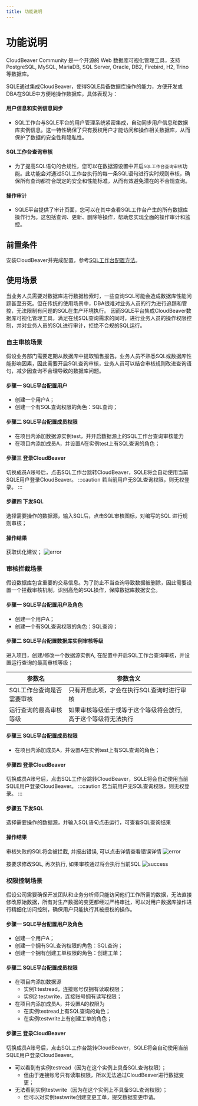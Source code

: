 ```yaml
---
title: 功能说明
---
```



# 功能说明
CloudBeaver Community 是一个开源的 Web 数据库可视化管理工具，支持 PostgreSQL, MySQL, MariaDB, SQL Server, Oracle, DB2, Firebird, H2, Trino 等数据库。

SQLE通过集成CloudBeaver，使得SQLE具备数据库操作的能力，方便开发或DBA在SQLE中方便地操作数据库，具体表现为：
#### 用户信息和实例信息同步
* SQL工作台与SQLE平台的用户管理系统紧密集成，自动同步用户信息和数据库实例信息。这一特性确保了只有授权用户才能访问和操作相关数据库，从而保护了数据的安全性和隐私性。
#### SQL工作台查询审核
* 为了提高SQL语句的合规性，您可以在数据源设置中开启`SQL工作台查询审核`功能。此功能会对通过SQL工作台执行的每一条SQL语句进行实时规则审核，确保所有查询都符合既定的安全和性能标准，从而有效避免潜在的不合规查询。
#### 操作审计
* SQLE平台提供了审计页面，您可以在其中查看SQL工作台产生的所有数据库操作行为。这包括查询、更新、删除等操作，帮助您实现全面的操作审计和监控。

## 前置条件
安装CloudBeaver并完成配置，参考[SQL工作台配置方法](how-to-configure.md)。


## 使用场景
当业务人员需要对数据库进行数据检索时，一些查询SQL可能会造成数据库性能问题甚至夯死。但在传统的使用场景中，DBA很难对业务人员的行为进行追踪和管控，无法限制有问题的SQL在生产环境执行。
因而SQLE平台集成CloudBeaver数据库可视化管理工具，满足在线SQL查询需求的同时，进行业务人员的操作权限控制，并对业务人员的SQL进行审计，拒绝不合规的SQL运行。

### 自主审核场景
假设业务部门需要定期从数据库中提取销售报告。业务人员不熟悉SQL或数据库性能影响因素，因此需要开启SQL查询审核，业务人员可以结合审核规则改进查询语句，减少因查询不合理导致的数据库问题。
#### 步骤一 SQLE平台配置用户
* 创建一个用户A；
* 创建一个有SQL查询权限的角色：SQL查询；

#### 步骤二 SQLE平台配置成员权限
* 在项目内添加数据源实例test，并开启数据源上的SQL工作台查询审核能力
* 在项目内添加成员A，并设置A在实例test上有SQL查询的角色；


#### 步骤三 登录CloudBeaver
切换成员A账号后，点击SQL工作台跳转CloudBeaver，SQLE将会自动使用当前SQLE用户登录CloudBeaver。 
:::caution
若当前用户无SQL查询权限，则无权登录。
:::

#### 步骤四 下发SQL
选择需要操作的数据源，输入SQL后，点击SQL审核图标，对编写的SQL 进行规则审核；

####  操作结果
获取优化建议；
![error](img/auditsuggestion.png)

### 审核拦截场景
假设数据库包含重要的交易信息。为了防止不当查询导致数据被删除，因此需要设置一个拦截审核机制，识别高危的SQL操作，保障数据库数据安全。
#### 步骤一 SQLE平台配置用户及角色
* 创建一个用户A；
* 创建一个有SQL查询权限的角色：SQL查询；


#### 步骤二 SQLE平台配置数据库实例审核等级
进入项目，创建/修改一个数据源实例A, 在配置中开启SQL工作台查询审核，并设置运行查询的最高审核等级；

|参数名	| 参数含义|
| -- | -- |
|SQL工作台查询是否需要审核 | 只有开启此项，才会在执行SQL查询时进行审核|
|运行查询的最高审核等级| 如果审核等级低于或等于这个等级将会放行, 高于这个等级将无法执行|

#### 步骤三 SQLE平台配置成员权限
* 在项目内添加成员A，并设置A在实例test上有SQL查询的角色；

#### 步骤四 登录CloudBeaver
切换成员A账号后，点击SQL工作台跳转CloudBeaver，SQLE将会自动使用当前SQLE用户登录CloudBeaver。
:::caution
若当前用户无SQL查询权限，则无权登录。
:::

#### 步骤五 下发SQL
选择需要操作的数据源，并输入SQL语句点击运行，可查看SQL查询结果

####  操作结果
审核失败的SQL将会被拦截, 并报出错误, 可以点击详情查看错误详情
![error](img/error.png)

按要求修改SQL, 再次执行, 如果审核通过将会执行当前SQL
![success](img/success.png)

### 权限控制场景
假设公司需要确保开发团队和业务分析师只能访问他们工作所需的数据，无法直接修改原始数据，所有对生产数据的变更都经过严格审批，可以对用户数据库操作进行精细化访问控制，确保用户只能执行其被授权的操作。
#### 步骤一 SQLE平台配置用户及角色
* 创建一个用户A；
* 创建一个拥有SQL查询权限的角色：SQL查询；
* 创建一个拥有创建工单权限的角色：创建工单；

#### 步骤二 SQLE平台配置成员权限
* 在项目内添加数据源
  * 实例1:testread，连接账号仅拥有读取权限；
  * 实例2:testwrite，连接账号拥有读写权限；
* 在项目内添加成员A，并设置A的权限为
  * 在实例testread上有SQL查询的角色；
  * 在实例testwrite上有创建工单的角色；

#### 步骤三 登录CloudBeaver
切换成员A账号后，点击SQL工作台跳转CloudBeaver，SQLE将会自动使用当前SQLE用户登录CloudBeaver。 
* 可以看到有实例testread（因为在这个实例上具备SQL查询权限）；
  * 但由于连接账号只有读取权限，所以无法通过CloudBeaver进行数据变更；
* 无法看到实例testwrite（因为在这个实例上不具备SQL查询权限）；
  * 但可以对实例testwrite创建变更工单，提交数据变更申请。
